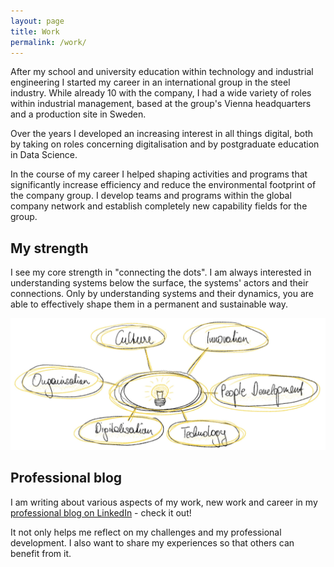 ```yaml
---
layout: page
title: Work
permalink: /work/
---
```


After my school and university education within technology and industrial engineering I started my career in an international group in the steel industry. While already 10 with the company, I had a wide variety of roles within industrial management, based at the group's Vienna headquarters and a production site in Sweden.

Over the years I developed an increasing interest in all things digital, both by taking on roles concerning digitalisation and by postgraduate education in Data Science.

In the course of my career I helped shaping activities and programs that significantly increase efficiency and reduce the environmental footprint of the company group. I develop teams and programs within the global company network and establish completely new capability fields for the group. 

## My strength

I see my core strength in "connecting the dots". I am always interested in understanding systems below the surface, the systems' actors and their connections. Only by understanding systems and their dynamics, you are able to effectively shape them in a permanent and sustainable way.

![Posts overview](../images/work_jakob_strenth.jpg)

## Professional blog

I am writing about various aspects of my work, new work and career in my [professional blog on LinkedIn](https://www.linkedin.com/pulse/welcome-jakobs-linkedin-blog-updated-lists-all-posts-jakob-h%C3%BCrner/") - check it out!

It not only helps me reflect on my challenges and my professional development. I also want to share my experiences so that others can benefit from it. 